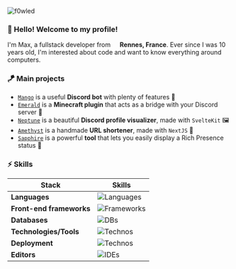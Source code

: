 ![f0wled](https://user-images.githubusercontent.com/37367577/150957062-76434bf5-dbfc-449f-b87b-e0a7572025d5.png)

### 👋 Hello! Welcome to my profile!
I'm Max, a fullstack developer from <img src="https://cdn-icons-png.flaticon.com/512/197/197560.png" width="13"/> <b>Rennes, France</b>.
Ever since I was 10 years old, I'm interested about code and want to know everything around computers. 

### 🪁 Main projects
* [`Mango`](https://github.com/addmango/mango) is a useful **Discord bot** with plenty of features 🥭
* [`Emerald`](https://github.com/fowled/emerald) is a **Minecraft plugin** that acts as a bridge with your Discord server 🌉
* [`Neptune`](https://github.com/fowled/neptune) is a beautiful **Discord profile visualizer**, made with `SvelteKit` 🖼️
* [`Amethyst`](https://github.com/fowled/Amethyst) is a handmade **URL shortener**, made with `NextJS` 🚂
* [`Sapphire`](https://github.com/fowled/sapphire) is a powerful **tool** that lets you easily display a Rich Presence status 💎

### ⚡ Skills
| Stack | Skills |
| --- | --- |
| **Languages** | ![Languages](https://skillicons.dev/icons?i=html,css,js,ts,py,cs,ocaml) |
| **Front-end frameworks** | ![Frameworks](https://skillicons.dev/icons?i=vue,nuxt,react,nextjs,solidjs,svelte) |
| **Databases** | ![DBs](https://skillicons.dev/icons?i=prisma,supabase,mongodb,sqlite) |
| **Technologies/Tools** | ![Technos](https://skillicons.dev/icons?i=vite,tailwindcss,npm,pnpm,yarn,postman,unity) |
| **Deployment** | ![Technos](https://skillicons.dev/icons?i=git,github,vercel,netlify,cloudflare) |
| **Editors** | ![IDEs](https://skillicons.dev/icons?i=vscode,visualstudio,atom,idea,webstorm,rider,pycharm) |
